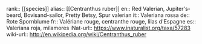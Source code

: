

rank:: [[species]]
alias:: [[Centranthus ruber]]
en:: Red Valerian, Jupiter's-beard, Bovisand-sailor, Pretty Betsy, Spur valerian
it:: Valeriana rossa
de:: Rote Spornblume
fr:: Valériane rouge, centranthe rouge, lilas d'Espagne
es:: Valeriana roja, milamores
iNat-url:: https://www.inaturalist.org/taxa/57283
wiki-url:: http://en.wikipedia.org/wiki/Centranthus_ruber